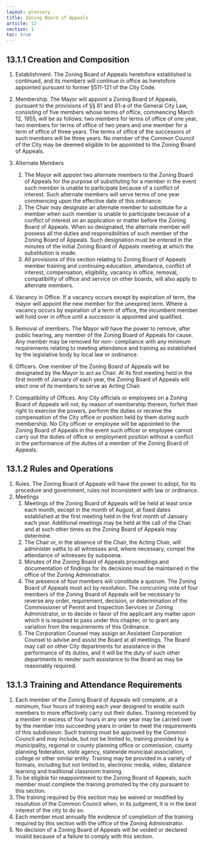 ```yaml
---
layout: glossary
title: Zoning Board of Appeals
article: 13
section: 1
toc: true
---
```


## 13.1.1 Creation and Composition

1. Establishment. The Zoning Board of Appeals heretofore established is continued, and its members will continue in office as heretofore appointed pursuant to former §511-121 of the City Code.
2. Membership. The Mayor will appoint a Zoning Board of Appeals, pursuant to the provisions of §§ 81 and 81-a of the General City Law, consisting of five members whose terms of office, commencing March 12, 1955, will be as follows: two members for terms of office of one year, two members for terms of office of two years and one member for a term of office of three years. The terms of office of the successors of such members will be three years. No member of the Common Council of the City may be deemed eligible to be appointed to the Zoning Board of Appeals.
3. Alternate Members

   1. The Mayor will appoint two alternate members to the Zoning Board of Appeals for the purpose of substituting for a member in the event such member is unable to participate because of a conflict of interest. Such alternate members will serve terms of one year commencing upon the effective date of this ordinance.
   2. The Chair may designate an alternate member to substitute for a member when such member is unable to participate because of a conflict of interest on an application or matter before the Zoning Board of Appeals. When so designated, the alternate member will possess all the duties and responsibilities of such member of the Zoning Board of Appeals. Such designation must be entered in the minutes of the initial Zoning Board of Appeals meeting at which the substitution is made.
   3. All provisions of this section relating to Zoning Board of Appeals member training and continuing education, attendance, conflict of interest, compensation, eligibility, vacancy in office, removal, compatibility of office and service on other boards, will also apply to alternate members.

4. Vacancy in Office. If a vacancy occurs except by expiration of term, the mayor will appoint the new member for the unexpired term. Where a vacancy occurs by expiration of a term of office, the incumbent member will hold over in office until a successor is appointed and qualified.
5. Removal of members. The Mayor will have the power to remove, after public hearing, any member of the Zoning Board of Appeals for cause. Any member may be removed for non- compliance with any minimum requirements relating to meeting attendance and training as established by the legislative body by local law or ordinance.
6. Officers. One member of the Zoning Board of Appeals will be designated by the Mayor to act as Chair. At its first meeting held in the first month of January of each year, the Zoning Board of Appeals will elect one of its members to serve as Acting Chair.
7. Compatibility of Offices. Any City officials or employees on a Zoning Board of Appeals will not, by reason of membership thereon, forfeit their right to exercise the powers, perform the duties or receive the compensation of the City office or position held by them during such membership. No City officer or employee will be appointed to the Zoning Board of Appeals in the event such officer or employee cannot carry out the duties of office or employment position without a conflict in the performance of the duties of a member of the Zoning Board of Appeals.

## 13.1.2 Rules and Operations

1. Rules. The Zoning Board of Appeals will have the power to adopt, for its procedure and government, rules not inconsistent with law or ordinance.
2. Meetings
   1. Meetings of the Zoning Board of Appeals will be held at least once each month, except in the month of August, at fixed dates established at the first meeting held in the first month of January each year. Additional meetings may be held at the call of the Chair and at such other times as the Zoning Board of Appeals may determine.
   2. The Chair or, in the absence of the Chair, the Acting Chair, will administer oaths to all witnesses and, where necessary, compel the attendance of witnesses by subpoena.
   3. Minutes of the Zoning Board of Appeals proceedings and documentation of findings for its decisions must be maintained in the office of the Zoning Administrator.
   4. The presence of four members will constitute a quorum. The Zoning Board of Appeals must act by resolution. The concurring vote of four members of the Zoning Board of Appeals will be necessary to reverse any order, requirement, decision, or determination of the Commissioner of Permit and Inspection Services or Zoning Administrator, or to decide in favor of the applicant any matter upon which it is required to pass under this chapter, or to grant any variation from the requirements of this Ordinance.
   5. The Corporation Counsel may assign an Assistant Corporation Counsel to advise and assist the Board at all meetings. The Board may call on other City departments for assistance in the performance of its duties, and it will be the duty of such other departments to render such assistance to the Board as may be reasonably required.

## 13.1.3 Training and Attendance Requirements

1. Each member of the Zoning Board of Appeals will complete, at a minimum, four hours of training each year designed to enable such members to more effectively carry out their duties. Training received by a member in excess of four hours in any one year may be carried over by the member into succeeding years in order to meet the requirements of this subdivision. Such training must be approved by the Common Council
   and may include, but not be limited to, training provided by a municipality, regional or county planning office or commission, county planning federation, state agency, statewide municipal association, college or other similar entity. Training may be provided in a variety of formats, including but not limited to, electronic media, video, distance learning and traditional classroom training.
2. To be eligible for reappointment to the Zoning Board of Appeals, such member must complete the training promoted by the city pursuant to this section.
3. The training required by this section may be waived or modified by resolution of the Common Council when, in its judgment, it is in the best interest of the city to do so.
4. Each member must annually file evidence of completion of the training required by this section with the office of the Zoning Administrator.
5. No decision of a Zoning Board of Appeals will be voided or declared invalid because of a failure to comply with this section.
